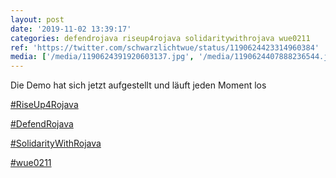 ```yaml
---
layout: post
date: '2019-11-02 13:39:17'
categories: defendrojava riseup4rojava solidaritywithrojava wue0211
ref: 'https://twitter.com/schwarzlichtwue/status/1190624423314960384'
media: ['/media/1190624391920603137.jpg', '/media/1190624407888236544.jpg']
---
```

Die Demo hat sich jetzt aufgestellt und läuft jeden Moment los

[#RiseUp4Rojava](/t/riseup4rojava)

[#DefendRojava](/t/defendrojava)

[#SolidarityWithRojava](/t/solidaritywithrojava)

[#wue0211](/t/wue0211) 